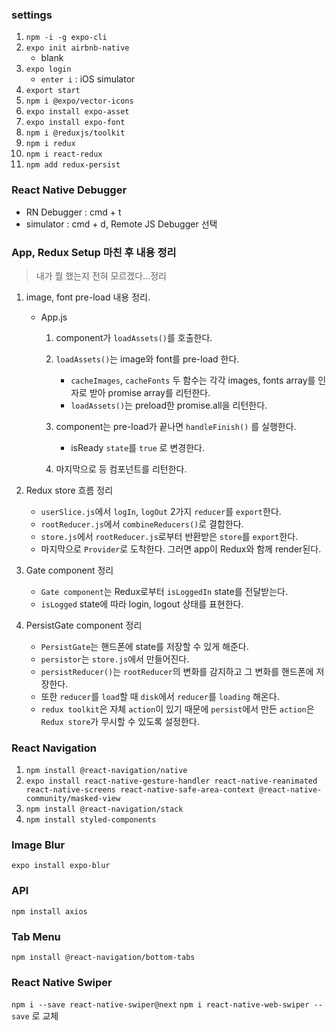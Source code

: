 ### settings

1. `npm -i -g expo-cli`
2. `expo init airbnb-native`
   - blank
3. `expo login`
   - `enter i` : iOS simulator
4. `export start`
5. `npm i @expo/vector-icons`
6. `expo install expo-asset`
7. `expo install expo-font`
8. `npm i @reduxjs/toolkit`
9. `npm i redux`
10. `npm i react-redux`
11. `npm add redux-persist`

### React Native Debugger

- RN Debugger : cmd + t
- simulator : cmd + d, Remote JS Debugger 선택

### App, Redux Setup 마친 후 내용 정리

> 내가 뭘 했는지 전혀 모르겠다...정리

1. image, font pre-load 내용 정리.

   - App.js

     1. <AppLoading> component가 `loadAssets()`를 호출한다.
     2. `loadAssets()`는 image와 font를 pre-load 한다.

        - `cacheImages`, `cacheFonts` 두 함수는 각각 images, fonts array를 인자로 받아 promise array를 리턴한다.
        - `loadAssets()`는 preload한 promise.all을 리턴한다.

     3. <AppLoading> component는 pre-load가 끝나면 `handleFinish()` 를 실행한다.
        - isReady `state`를 `true` 로 변경한다.
     4. 마지막으로 <Provier> 등 컴포넌트를 리턴한다.

2. Redux store 흐름 정리

   - `userSlice.js`에서 `logIn`, `logOut` 2가지 `reducer`를 `export`한다.
   - `rootReducer.js`에서 `combineReducers()`로 결합한다.
   - `store.js`에서 `rootReducer.js`로부터 반환받은 `store`를 `export`한다.
   - 마지막으로 `Provider`로 도착한다. 그러면 app이 Redux와 함께 render된다.

3. Gate component 정리

   - `Gate component`는 Redux로부터 `isLoggedIn` state를 전달받는다.
   - `isLogged` state에 따라 login, logout 상태를 표현한다.

4. PersistGate component 정리

   - `PersistGate`는 핸드폰에 state를 저장할 수 있게 해준다.
   - `persistor`는 `store.js`에서 만들어진다.
   - `persistReducer()`는 `rootReducer`의 변화를 감지하고 그 변화를 핸드폰에 저장한다.
   - 또한 `reducer`를 `load`할 때 `disk`에서 `reducer`를 `loading` 해온다.
   - `redux toolkit`은 자체 `action`이 있기 때문에 `persist`에서 만든 `action`은 `Redux store`가 무시할 수 있도록 설정한다.

### React Navigation

1. `npm install @react-navigation/native`
2. `expo install react-native-gesture-handler react-native-reanimated react-native-screens react-native-safe-area-context @react-native-community/masked-view`
3. `npm install @react-navigation/stack`
4. `npm install styled-components`

### Image Blur

`expo install expo-blur`

### API

`npm install axios`

### Tab Menu

`npm install @react-navigation/bottom-tabs`

### React Native Swiper

`npm i --save react-native-swiper@next`
`npm i react-native-web-swiper --save` 로 교체
